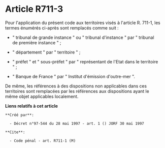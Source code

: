 # Article R711-3

Pour l'application du présent code aux territoires visés à l'article R. 711-1, les termes énumérés ci-après sont remplacés
comme suit :

- " tribunal de grande instance " ou " tribunal d'instance " par " tribunal de première instance " ;

- " département " par " territoire " ;

- " préfet " et " sous-préfet " par " représentant de l'Etat dans le territoire " ;

- " Banque de France " par " Institut d'émission d'outre-mer ".

De même, les références à des dispositions non applicables dans ces territoires sont remplacées par les références aux
dispositions ayant le même objet applicables localement.

**Liens relatifs à cet article**

	**Créé par**:

	  - Décret n°97-544 du 28 mai 1997 - art. 1 () JORF 30 mai 1997

	**Cite**:

	  - Code pénal - art. R711-1 (M)
